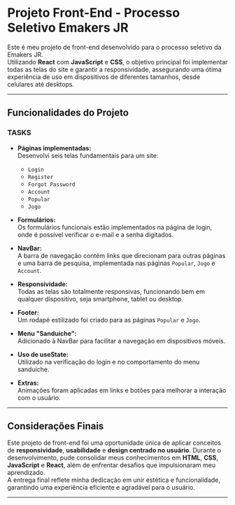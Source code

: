 # **Projeto Front-End - Processo Seletivo Emakers JR**

Este é meu projeto de front-end desenvolvido para o processo seletivo da Emakers JR.  
Utilizando **React** com **JavaScript** e **CSS**, o objetivo principal foi implementar todas as telas do site e garantir a responsividade, assegurando uma ótima experiência de uso em dispositivos de diferentes tamanhos, desde celulares até desktops.

---

## **Funcionalidades do Projeto**

### **TASKS**
- **Páginas implementadas:**  
  Desenvolvi seis telas fundamentais para um site:  
  - `Login`  
  - `Register`  
  - `Forgot Password`  
  - `Account`  
  - `Popular`  
  - `Jogo`
  
- **Formulários:**  
  Os formulários funcionais estão implementados na página de login, onde é possível verificar o e-mail e a senha digitados.

- **NavBar:**  
  A barra de navegação contém links que direcionam para outras páginas e uma barra de pesquisa, implementada nas páginas `Popular`, `Jogo` e `Account`.

- **Responsividade:**  
  Todas as telas são totalmente responsivas, funcionando bem em qualquer dispositivo, seja smartphone, tablet ou desktop.

- **Footer:**  
  Um rodapé estilizado foi criado para as páginas `Popular` e `Jogo`.

- **Menu "Sanduíche":**  
  Adicionado à NavBar para facilitar a navegação em dispositivos móveis.

- **Uso de useState:**  
  Utilizado na verificação do login e no comportamento do menu sanduíche.

- **Extras:**  
  Animações foram aplicadas em links e botões para melhorar a interação com o usuário.

---

## **Considerações Finais**

Este projeto de front-end foi uma oportunidade única de aplicar conceitos de **responsividade**, **usabilidade** e **design centrado no usuário**. Durante o desenvolvimento, pude consolidar meus conhecimentos em **HTML**, **CSS**, **JavaScript** e **React**, além de enfrentar desafios que impulsionaram meu aprendizado.  
A entrega final reflete minha dedicação em unir estética e funcionalidade, garantindo uma experiência eficiente e agradável para o usuário.

---
